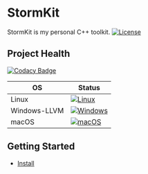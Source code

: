 # StormKit

StormKit is my personal C++ toolkit.
[![License](https://img.shields.io/badge/License-MIT-blue.svg)](https://opensource.org/licenses/MIT)

## Project Health

[![Codacy Badge](https://app.codacy.com/project/badge/Grade/2dd182e2c2b74ea2ada2384c96e9304d)](https://app.codacy.com/gh/TapzCrew/StormKit/dashboard?utm_source=gh&utm_medium=referral&utm_content=&utm_campaign=Badge_grade)

| OS      | Status                                                                                                                                                                                                                     |
| ------- | -------------------------------------------------------------------------------------------------------------------------------------------------------------------------------------------------------------------------- |
| Linux        | [![Linux](https://github.com/TapzCrew/StormKit/actions/workflows/Linux.yml/badge.svg)](https://github.com/TapzCrew/StormKit/actions/workflows/Linux.yml)                                                       |
| Windows-LLVM | [![Windows](https://github.com/TapzCrew/StormKit/actions/workflows/Windows.yml/badge.svg)](https://github.com/TapzCrew/StormKit/actions/workflows/Windows-LLVM.yml)
| macOS        | [![macOS](https://github.com/TapzCrew/StormKit/actions/workflows/macOS.yml/badge.svg)](https://github.com/TapzCrew/StormKit/actions/workflows/macOS.yml)                                                                   |

## Getting Started

- [Install](INSTALL.md)
